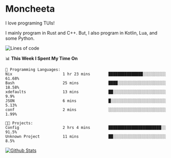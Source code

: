 # Moncheeta

I love programing TUIs!

I mainly program in Rust and C++. But, I also program in Kotlin, Lua, and some Python.

<!--START_SECTION:waka-->
![Lines of code](https://img.shields.io/badge/From%20Hello%20World%20I%27ve%20Written--2%20Thousand%20lines%20of%20code-blue)

📊 **This Week I Spent My Time On** 

```text
💬 Programming Languages: 
Nix                      1 hr 23 mins        ███████████████░░░░░░░░░░   61.68% 
Bash                     25 mins             ████░░░░░░░░░░░░░░░░░░░░░   18.58% 
xdefaults                13 mins             ██░░░░░░░░░░░░░░░░░░░░░░░   9.9% 
JSON                     6 mins              █░░░░░░░░░░░░░░░░░░░░░░░░   5.13% 
conf                     2 mins              ░░░░░░░░░░░░░░░░░░░░░░░░░   1.99%

🐱‍💻 Projects: 
Config                   2 hrs 4 mins        ███████████████████████░░   91.5% 
Unknown Project          11 mins             ██░░░░░░░░░░░░░░░░░░░░░░░   8.5%

```


<!--END_SECTION:waka-->

[![Github Stats](https://github-readme-stats.vercel.app/api?username=Moncheeta&show_icons=true&hide=stars&include_all_commits=true&theme=dracula)](https://github.com/anuraghazra/github-readme-stats)
